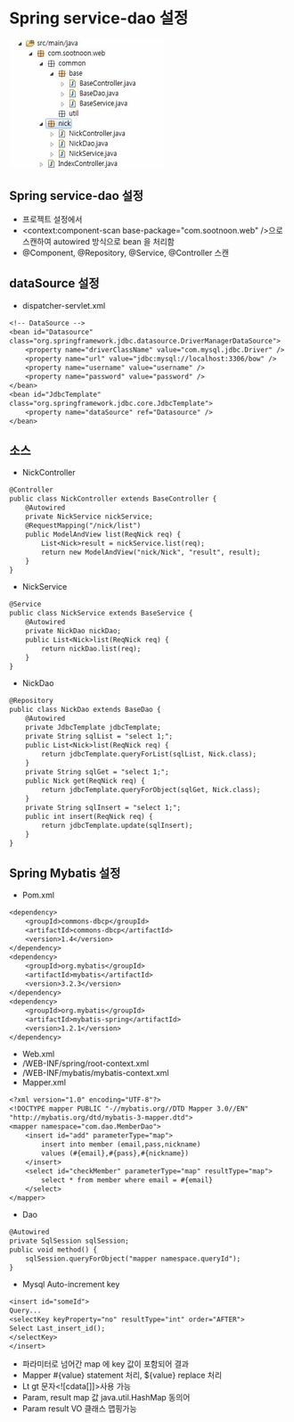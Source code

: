 # Spring service-dao 설정

<!--
description = 정리자료
tag = programming, java, spring
-->

![javadoc](images/d20160924_spring_dao1.png)

## Spring service-dao 설정

- 프로젝트 설정에서
- <context:component-scan base-package="com.sootnoon.web" />으로 스캔하여 autowired 방식으로 bean 을 처리함
- @Component, @Repository, @Service, @Controller 스캔

## dataSource 설정

- dispatcher-servlet.xml

```
<!-- DataSource -->
<bean id="Datasource" class="org.springframework.jdbc.datasource.DriverManagerDataSource">
	<property name="driverClassName" value="com.mysql.jdbc.Driver" />
	<property name="url" value="jdbc:mysql://localhost:3306/bow" />
	<property name="username" value="username" />
	<property name="password" value="password" />
</bean>
<bean id="JdbcTemplate" class="org.springframework.jdbc.core.JdbcTemplate">
	<property name="dataSource" ref="Datasource" />
</bean>
```

## 소스

- NickController

```
@Controller
public class NickController extends BaseController {
	@Autowired
	private NickService nickService;
	@RequestMapping("/nick/list")
	public ModelAndView list(ReqNick req) {
		List<Nick>result = nickService.list(req);
		return new ModelAndView("nick/Nick", "result", result);
	}
}
```

- NickService

```
@Service
public class NickService extends BaseService {
	@Autowired
	private NickDao nickDao;
	public List<Nick>list(ReqNick req) {
		return nickDao.list(req);
	}
}
```

- NickDao

```
@Repository
public class NickDao extends BaseDao {
	@Autowired
	private JdbcTemplate jdbcTemplate;
	private String sqlList = "select 1;";
	public List<Nick>list(ReqNick req) {
		return jdbcTemplate.queryForList(sqlList, Nick.class);
	}
	private String sqlGet = "select 1;";
	public Nick get(ReqNick req) {
		return jdbcTemplate.queryForObject(sqlGet, Nick.class);
	}
	private String sqlInsert = "select 1;";
	public int insert(ReqNick req) {
		return jdbcTemplate.update(sqlInsert);
	}
}
```

## Spring Mybatis 설정

- Pom.xml

```
<dependency>
	<groupId>commons-dbcp</groupId>
	<artifactId>commons-dbcp</artifactId>
	<version>1.4</version>
</dependency>
<dependency>
	<groupId>org.mybatis</groupId>
	<artifactId>mybatis</artifactId>
	<version>3.2.3</version>
</dependency>
<dependency>
	<groupId>org.mybatis</groupId>
	<artifactId>mybatis-spring</artifactId>
	<version>1.2.1</version>
</dependency>
```

- Web.xml
- /WEB-INF/spring/root-context.xml
- /WEB-INF/mybatis/mybatis-context.xml
- Mapper.xml

```
<?xml version="1.0" encoding="UTF-8"?>
<!DOCTYPE mapper PUBLIC "-//mybatis.org//DTD Mapper 3.0//EN" "http://mybatis.org/dtd/mybatis-3-mapper.dtd">
<mapper namespace="com.dao.MemberDao">
	<insert id="add" parameterType="map">
		insert into member (email,pass,nickname)
		values (#{email},#{pass},#{nickname})
	</insert>
	<select id="checkMember" parameterType="map" resultType="map">
		select * from member where email = #{email}
	</select>
</mapper>
```

- Dao

```
@Autowired
private SqlSession sqlSession;
public void method() {
	sqlSession.queryForObject("mapper namespace.queryId");
}
```

- Mysql Auto-increment key

```
<insert id="someId">
Query...
<selectKey keyProperty="no" resultType="int" order="AFTER">
Select Last_insert_id();
</selectKey>
</insert>
```

- 파라미터로 넘어간 map 에 key 값이 포함되어 결과
- Mapper #{value} statement 처리, ${value} replace 처리
- Lt gt 문자<![cdata[]]>사용 가능
- Param, result map 값 java.util.HashMap 동의어
- Param result VO 클래스 맵핑가능
